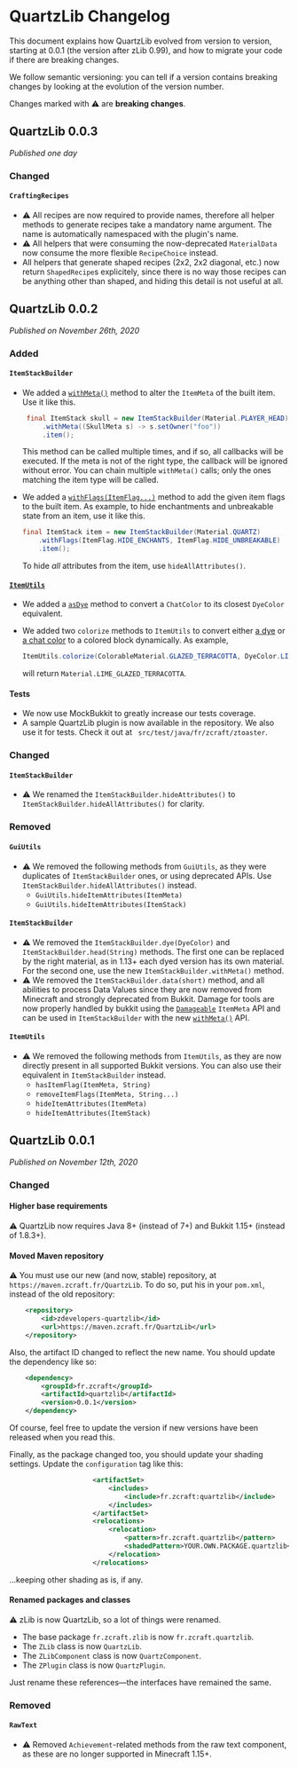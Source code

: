 # QuartzLib Changelog

This document explains how QuartzLib evolved from version to version, starting at 0.0.1 (the version after zLib 0.99), and how to migrate your code if there are breaking changes.

We follow semantic versioning: you can tell if a version contains breaking changes by looking at the evolution of the version number.

Changes marked with :warning: are **breaking changes**.

## QuartzLib 0.0.3

_Published one day_

### Changed

#### `CraftingRecipes`
- :warning: All recipes are now required to provide names, therefore all helper methods to generate recipes take a
  mandatory name argument. The name is automatically namespaced with the plugin's name.
- :warning: All helpers that were consuming the now-deprecated `MaterialData` now consume the more flexible `RecipeChoice` instead.
- All helpers that generate shaped recipes (2x2, 2x2 diagonal, etc.) now return `ShapedRecipe`s explicitely, since there
  is no way those recipes can be anything other than shaped, and hiding this detail is not useful at all.

## QuartzLib 0.0.2

_Published on November 26th, 2020_

### Added

#### `ItemStackBuilder`

- We added a [`withMeta()`](https://zdevelopers.github.io/QuartzLib/fr/zcraft/quartzlib/tools/items/ItemStackBuilder.html#withMeta-java.util.function.Consumer-)  method to alter the `ItemMeta` of the built item. Use it like this.

  ```java
   final ItemStack skull = new ItemStackBuilder(Material.PLAYER_HEAD)
       .withMeta((SkullMeta s) -> s.setOwner("foo"))
       .item();
  ```

  This method can be called multiple times, and if so, all callbacks will be executed.
  If the meta is not of the right type, the callback will be ignored without error. You can chain multiple `withMeta()` calls; only the ones matching the item type will be called.

- We added a [`withFlags(ItemFlag...)`](https://zdevelopers.github.io/QuartzLib/fr/zcraft/quartzlib/tools/items/ItemStackBuilder.html#withFlags-org.bukkit.inventory.ItemFlag...-)  method to add the given item flags to the built item. As example, to hide enchantments and unbreakable state from an item, use it like this.

  ```java
  final ItemStack item = new ItemStackBuilder(Material.QUARTZ)
      .withFlags(ItemFlag.HIDE_ENCHANTS, ItemFlag.HIDE_UNBREAKABLE)
      .item();
  ```

  To hide _all_ attributes from the item, use `hideAllAttributes()`.
  
#### [`ItemUtils`](https://zdevelopers.github.io/QuartzLib/fr/zcraft/quartzlib/tools/items/ItemUtils.html)

- We added a [`asDye`](https://zdevelopers.github.io/QuartzLib/fr/zcraft/quartzlib/tools/items/ItemUtils.html#asDye-org.bukkit.ChatColor-) method to convert a `ChatColor` to its closest `DyeColor` equivalent.

- We added two `colorize` methods to `ItemUtils` to convert either [a dye](https://zdevelopers.github.io/QuartzLib/fr/zcraft/quartzlib/tools/items/ItemUtils.html#colorize-fr.zcraft.quartzlib.tools.items.ColorableMaterial-org.bukkit.DyeColor-) or [a chat color](https://zdevelopers.github.io/QuartzLib/fr/zcraft/quartzlib/tools/items/ItemUtils.html#colorize-fr.zcraft.quartzlib.tools.items.ColorableMaterial-org.bukkit.ChatColor-) to a colored block dynamically. As example,
  
  ```java
  ItemUtils.colorize(ColorableMaterial.GLAZED_TERRACOTTA, DyeColor.LIME)
  ```
  
  will return `Material.LIME_GLAZED_TERRACOTTA`.

#### Tests

- We now use MockBukkit to greatly increase our tests coverage.
- A sample QuartzLib plugin is now available in the repository. We also use it for tests. Check it out at ` src/test/java/fr/zcraft/ztoaster`.



### Changed

#### `ItemStackBuilder`

- :warning: We renamed the `ItemStackBuilder.hideAttributes()` to `ItemStackBuilder.hideAllAttributes()` for clarity.



### Removed

#### `GuiUtils`

- :warning: We removed the following methods from `GuiUtils`, as they were duplicates of `ItemStackBuilder` ones, or using deprecated APIs. Use `ItemStackBuilder.hideAllAttributes()` instead.
  - `GuiUtils.hideItemAttributes(ItemMeta)`
  - `GuiUtils.hideItemAttributes(ItemStack)`

#### `ItemStackBuilder`

- :warning: We removed the `ItemStackBuilder.dye(DyeColor)` and `ItemStackBuilder.head(String)` methods.
  The first one can be replaced by the right material, as in 1.13+ each dyed version has its own material.
  For the second one, use the new `ItemStackBuilder.withMeta()` method.
- :warning: We removed the `ItemStackBuilder.data(short)` method, and all abilities to process Data Values
  since they are now removed from Minecraft and strongly deprecated from Bukkit.
  Damage for tools are now properly handled by bukkit using the [`Damageable`](https://hub.spigotmc.org/javadocs/spigot/org/bukkit/inventory/meta/Damageable.html)
  `ItemMeta` API and can be used in `ItemStackBuilder` with the new [`withMeta()`](https://dev.zcraft.fr/docs/quartzlib/fr/zcraft/quartzlib/tools/items/ItemStackBuilder.html#withMeta-java.util.function.Consumer-)
  API.

#### `ItemUtils`

- :warning: We removed the following methods from `ItemUtils`, as they are now directly present in all supported Bukkit versions.
  You can also use their equivalent in `ItemStackBuilder` instead.
  - `hasItemFlag(ItemMeta, String)`
  - `removeItemFlags(ItemMeta, String...)`
  - `hideItemAttributes(ItemMeta)`
  - `hideItemAttributes(ItemStack)`

## QuartzLib 0.0.1

_Published on November 12th, 2020_

### Changed

#### Higher base requirements

:warning: QuartzLib now requires Java 8+ (instead of 7+) and Bukkit 1.15+ (instead of 1.8.3+).

#### Moved Maven repository

:warning: You must use our new (and now, stable) repository, at `https://maven.zcraft.fr/QuartzLib`. To do so, put his in your `pom.xml`, instead of the old repository:

```xml
    <repository>
        <id>zdevelopers-quartzlib</id>
        <url>https://maven.zcraft.fr/QuartzLib</url>
    </repository>
```

Also, the artifact ID changed to reflect the new name. You should update the dependency like so:

```xml
    <dependency>
        <groupId>fr.zcraft</groupId>
        <artifactId>quartzlib</artifactId>
        <version>0.0.1</version>
    </dependency>
```

Of course, feel free to update the version if new versions have been released when you read this.

Finally, as the package changed too, you should update your shading settings. Update the `configuration` tag like this:

```xml
                     <artifactSet>
                         <includes>
                             <include>fr.zcraft:quartzlib</include>
                         </includes>
                     </artifactSet>
                     <relocations>
                         <relocation>
                             <pattern>fr.zcraft.quartzlib</pattern>
                             <shadedPattern>YOUR.OWN.PACKAGE.quartzlib</shadedPattern>
                         </relocation>
                     </relocations>
```

…keeping other shading as is, if any.

#### Renamed packages and classes

:warning: zLib is now QuartzLib, so a lot of things were renamed.

- The base package `fr.zcraft.zlib` is now `fr.zcraft.quartzlib`.
- The `ZLib` class is now `QuartzLib`.
- The `ZLibComponent` class is now `QuartzComponent`.
- The `ZPlugin` class is now `QuartzPlugin`.

Just rename these references—the interfaces have remained the same.

### Removed

#### `RawText`

- :warning: Removed `Achievement`-related methods from the raw text component, as these are no longer supported in Minecraft 1.15+.
